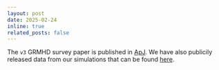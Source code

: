 ```yaml
---
layout: post
date: 2025-02-24
inline: true
related_posts: false
---
```


The `v3` GRMHD survey paper is published in [ApJ](https://iopscience.iop.org/article/10.3847/1538-4365/adaea6). We have also publicily released data from our simulations that can be found [here](https://thz.astro.illinois.edu/).
